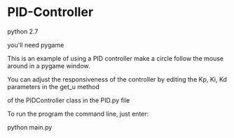 # PID-Controller
python 2.7

you'll need pygame

This is an example of using a PID controller make a circle follow the mouse around in a pygame window.

You can adjust the responsiveness of the controller by editing the Kp, Ki, Kd parameters in the get_u method

of the PIDController class in the PID.py file


To run the program the command line, just enter:

python main.py
